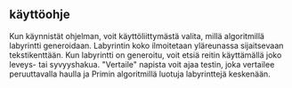 ## käyttöohje

Kun käynnistät ohjelman, voit käyttöliittymästä valita, millä algoritmillä labyrintti generoidaan. 
Labyrintin koko ilmoitetaan yläreunassa sijaitsevaan tekstikenttään. Kun labyrintti on generoitu, 
voit etsiä reitin käyttämällä joko leveys- tai syvyyshakua. "Vertaile" napista voit ajaa testin, 
joka vertailee peruuttavalla haulla ja Primin algoritmillä luotuja labyrinttejä keskenään.

